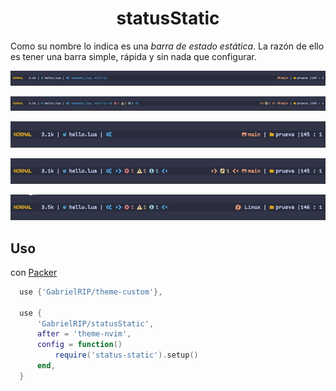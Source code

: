 <h1 align="center">statusStatic</h1>

Como su nombre lo indica es una _barra de estado estática_. La razón de ello es tener una barra simple, rápida y sin nada que configurar.

<p align="center"><img src="https://github.com/GabrielRIP/my-assets/blob/main/plugs-lua/statusStatic/image-1.png"</p>
<p align="center"><img src="https://github.com/GabrielRIP/my-assets/blob/main/plugs-lua/statusStatic/image-2.png"</p>
<p align="center"><img src="https://github.com/GabrielRIP/my-assets/blob/main/plugs-lua/statusStatic/image-3.png"</p>
<p align="center"><img src="https://github.com/GabrielRIP/my-assets/blob/main/plugs-lua/statusStatic/image-4.png"</p>
<p align="center"><img src="https://github.com/GabrielRIP/my-assets/blob/main/plugs-lua/statusStatic/image-5.png"</p>

## Uso

con [Packer](https://github.com/wbthomason/packer.nvim)

```lua
  use {'GabrielRIP/theme-custom'},

  use {
      'GabrielRIP/statusStatic',
      after = 'theme-nvim',
      config = function()
          require('status-static').setup()
      end,
  }
```
